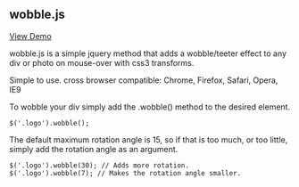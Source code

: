 ## wobble.js

<a href="http://bjoshuanoah.github.com/wobble.js/">View Demo</a>

wobble.js is a simple jquery method that adds a wobble/teeter effect to any div or photo on mouse-over with css3 transforms.

Simple to use. cross browser compatible: Chrome, Firefox, Safari, Opera, IE9

To wobble your div simply add the .wobble() method to the desired element.

    $('.logo').wobble();

The default maximum rotation angle is 15, so if that is too much, or too little, simply add the rotation angle as an argument.

    $('.logo').wobble(30); // Adds more rotation.
    $('.logo').wobble(7); // Makes the rotation angle smaller.

